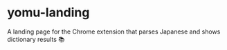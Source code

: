 # yomu-landing
A landing page for the Chrome extension that parses Japanese and shows dictionary results 📚
